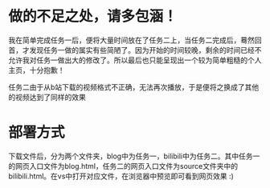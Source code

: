 # 做的不足之处，请多包涵！
我在简单完成任务一后，便将大量时间放在了任务二上，当任务二完成后，蓦然回首，才发现任务一做的属实有些简陋了。因为开始的时间较晚，剩余的时间已经不允许我对任务一做出大的修改了。所以最后也只能呈现出一个较为简单粗糙的个人主页，十分抱歉！

任务二由于从b站下载的视频格式不正确，无法再次播放，于是便将之换成了其他的视频达到了同样的效果

# 部署方式
下载文件后，分为两个文件夹，blog中为任务一，bilibili中为任务二。其中任务一的网页入口文件为blog.html，任务二的网页入口文件为source文件夹中的bilibili.html。在vs中打开对应文件，在浏览器中预览即可看到网页效果
:)



